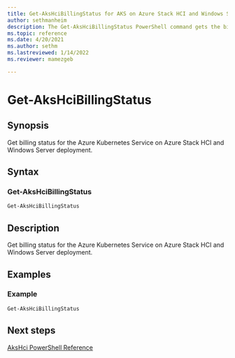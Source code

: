 ```yaml
---
title: Get-AksHciBillingStatus for AKS on Azure Stack HCI and Windows Server
author: sethmanheim
description: The Get-AksHciBillingStatus PowerShell command gets the billing status for the Azure Kubernetes Service on Azure Stack HCI and Windows Server deployment.
ms.topic: reference
ms.date: 4/20/2021
ms.author: sethm 
ms.lastreviewed: 1/14/2022
ms.reviewer: mamezgeb

---
```


# Get-AksHciBillingStatus

## Synopsis
Get billing status for the Azure Kubernetes Service on Azure Stack HCI and Windows Server deployment.

## Syntax

### Get-AksHciBillingStatus
```powershell
Get-AksHciBillingStatus
```

## Description
Get billing status for the Azure Kubernetes Service on Azure Stack HCI and Windows Server deployment.

## Examples

### Example
```powershell
Get-AksHciBillingStatus
```
## Next steps

[AksHci PowerShell Reference](index.md)